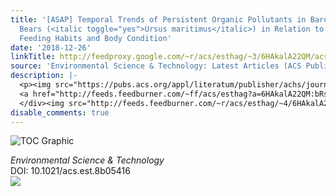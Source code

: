 ```yaml
---
title: '[ASAP] Temporal Trends of Persistent Organic Pollutants in Barents Sea Polar
  Bears (<italic toggle="yes">Ursus maritimus</italic>) in Relation to Changes in
  Feeding Habits and Body Condition'
date: '2018-12-26'
linkTitle: http://feedproxy.google.com/~r/acs/esthag/~3/6HAkalA22QM/acs.est.8b05416
source: 'Environmental Science & Technology: Latest Articles (ACS Publications)'
description: |-
  <p><img src="https://pubs.acs.org/appl/literatum/publisher/achs/journals/content/esthag/0/esthag.ahead-of-print/acs.est.8b05416/20181226/images/medium/es-2018-05416f_0003.gif" alt="TOC Graphic"/></p><div><cite>Environmental Science & Technology</cite></div><div>DOI: 10.1021/acs.est.8b05416</div><div class="feedflare">
  <a href="http://feeds.feedburner.com/~ff/acs/esthag?a=6HAkalA22QM:bRs1FfBucw8:yIl2AUoC8zA"><img src="http://feeds.feedburner.com/~ff/acs/esthag?d=yIl2AUoC8zA" border="0"></img></a>
  </div><img src="http://feeds.feedburner.com/~r/acs/esthag/~4/6HAkalA22QM" height="1" width="1" ...
disable_comments: true
---
```

<p><img src="https://pubs.acs.org/appl/literatum/publisher/achs/journals/content/esthag/0/esthag.ahead-of-print/acs.est.8b05416/20181226/images/medium/es-2018-05416f_0003.gif" alt="TOC Graphic"/></p><div><cite>Environmental Science & Technology</cite></div><div>DOI: 10.1021/acs.est.8b05416</div><div class="feedflare">
<a href="http://feeds.feedburner.com/~ff/acs/esthag?a=6HAkalA22QM:bRs1FfBucw8:yIl2AUoC8zA"><img src="http://feeds.feedburner.com/~ff/acs/esthag?d=yIl2AUoC8zA" border="0"></img></a>
</div><img src="http://feeds.feedburner.com/~r/acs/esthag/~4/6HAkalA22QM" height="1" width="1" ...